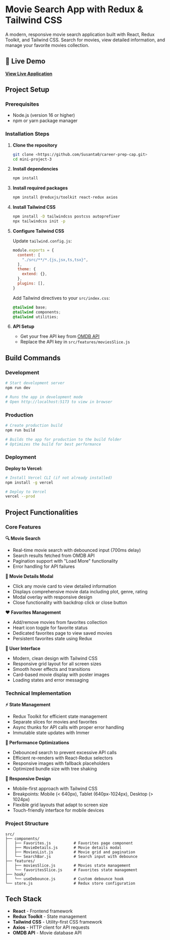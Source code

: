 # Movie Search App with Redux & Tailwind CSS

A modern, responsive movie search application built with React, Redux Toolkit, and Tailwind CSS. Search for movies, view detailed information, and manage your favorite movies collection.

## 🚀 Live Demo

**[View Live Application](https://moviesearch-ecru-six.vercel.app/)**


## Project Setup

### Prerequisites
- Node.js (version 16 or higher)
- npm or yarn package manager

### Installation Steps

1. **Clone the repository**
   ```bash
   git clone <https://github.com/Susanta0/career-prep-cap.git>
   cd mini-project-3
   ```

2. **Install dependencies**
   ```bash
   npm install
   ```

3. **Install required packages**
   ```bash
   npm install @reduxjs/toolkit react-redux axios
   ```

4. **Install Tailwind CSS**
   ```bash
   npm install -D tailwindcss postcss autoprefixer
   npx tailwindcss init -p
   ```

5. **Configure Tailwind CSS**
   
   Update `tailwind.config.js`:
   ```js
   module.exports = {
     content: [
       "./src/**/*.{js,jsx,ts,tsx}",
     ],
     theme: {
       extend: {},
     },
     plugins: [],
   }
   ```

   Add Tailwind directives to your `src/index.css`:
   ```css
   @tailwind base;
   @tailwind components;
   @tailwind utilities;
   ```

6. **API Setup**
   - Get your free API key from [OMDB API](http://www.omdbapi.com/apikey.aspx)
   - Replace the API key in `src/features/moviesSlice.js`

## Build Commands

### Development
```bash
# Start development server
npm run dev

# Runs the app in development mode
# Open http://localhost:5173 to view in browser
```

### Production
```bash
# Create production build
npm run build

# Builds the app for production to the build folder
# Optimizes the build for best performance
```


### Deployment

**Deploy to Vercel:**
```bash
# Install Vercel CLI (if not already installed)
npm install -g vercel

# Deploy to Vercel
vercel --prod
```

## Project Functionalities

### Core Features

**🔍 Movie Search**
- Real-time movie search with debounced input (700ms delay)
- Search results fetched from OMDB API
- Pagination support with "Load More" functionality
- Error handling for API failures

**📱 Movie Details Modal**
- Click any movie card to view detailed information
- Displays comprehensive movie data including plot, genre, rating
- Modal overlay with responsive design
- Close functionality with backdrop click or close button

**❤️ Favorites Management**
- Add/remove movies from favorites collection
- Heart icon toggle for favorite status
- Dedicated favorites page to view saved movies
- Persistent favorites state using Redux

**🎨 User Interface**
- Modern, clean design with Tailwind CSS
- Responsive grid layout for all screen sizes
- Smooth hover effects and transitions
- Card-based movie display with poster images
- Loading states and error messaging

### Technical Implementation

**⚡ State Management**
- Redux Toolkit for efficient state management
- Separate slices for movies and favorites
- Async thunks for API calls with proper error handling
- Immutable state updates with Immer

**🎯 Performance Optimizations**
- Debounced search to prevent excessive API calls
- Efficient re-renders with React-Redux selectors
- Responsive images with fallback placeholders
- Optimized bundle size with tree shaking

**📱 Responsive Design**
- Mobile-first approach with Tailwind CSS
- Breakpoints: Mobile (< 640px), Tablet (640px-1024px), Desktop (> 1024px)
- Flexible grid layouts that adapt to screen size
- Touch-friendly interface for mobile devices

### Project Structure
```
src/
├── components/
│   ├── Favorites.js          # Favorites page component
│   ├── MovieDetails.js       # Movie details modal
│   ├── MoviesList.js         # Movie grid and pagination
│   └── SearchBar.js          # Search input with debounce
├── features/
│   ├── moviesSlice.js        # Movies state management
│   └── favoritesSlice.js     # Favorites state management
├── hook/
│   └── useDebounce.js        # Custom debounce hook
└── store.js                  # Redux store configuration
```

## Tech Stack
- **React** - Frontend framework
- **Redux Toolkit** - State management
- **Tailwind CSS** - Utility-first CSS framework
- **Axios** - HTTP client for API requests
- **OMDB API** - Movie database API